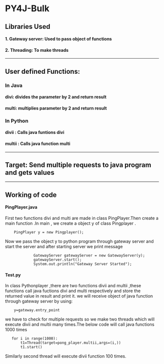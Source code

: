 # PY4J-Bulk 
## Libraries Used
#### 1. Gateway server: Used to pass object of functions
#### 2. Threading: To make threads

_________________________________________________________________________________________________________

## User defined Functions:
### In Java
#### divi: divides the parameter by 2 and return result
#### multi: multiplies parameter by 2 and return result
### In Python
#### divii : Calls java funtions divi
#### multii : Calls java function multi
_________________________________________________________________________________________________________

## Target: Send multiple requests to java program and gets values
_________________________________________________________________________________________________________
## Working of code
#### PingPlayer.java

First two functions divi and multi are made in class PingPlayer.Then create a main function .In main , we create a object y of class Pingplayer .

        PingPlayer y = new Pingplayer();
Now we pass the object y to python program through gateway server and start the server and after starting server we print message

                 GatewayServer gatewayServer = new GatewayServer(y);
                 gatewayServer.start();
                 System.out.println("Gateway Server Started");
#### Test.py

In class Pythonplayer ,there are two functions divii and multii ,these functions call java fuctions divi and multi respectively and store the returned value in 
result and print it.
we will receive object of java function through gateway server by using:

        y=gateway.entry_point

we have to check for multiple requests so we make two threads which will execute divii and multii many times.The below code will call java functions 1000 times

       for i in range(1000):
           t1=Thread(target=pong_player.multii,args=(i,))
           t1.start()
Similarly second thread will execute divii function 100 times.
  
